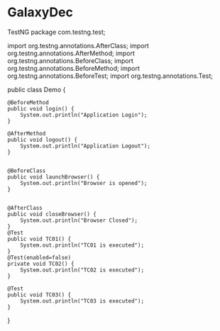# GalaxyDec
TestNG
package com.testng.test;

import org.testng.annotations.AfterClass;
import org.testng.annotations.AfterMethod;
import org.testng.annotations.BeforeClass;
import org.testng.annotations.BeforeMethod;
import org.testng.annotations.BeforeTest;
import org.testng.annotations.Test;

public class Demo {

	
	@BeforeMethod
	public void login() {
		System.out.println("Application Login");
	}
	
	@AfterMethod
	public void logout() {
		System.out.println("Application Logout");
	}
	
	
	@BeforeClass
	public void launchBrowser() {
		System.out.println("Browser is opened");
	}
	
	
	@AfterClass
	public void closeBrowser() {
		System.out.println("Browser Closed");
	}
	@Test
	public void TC01() {
		System.out.println("TC01 is executed");
	}
	@Test(enabled=false)
	private void TC02() {
		System.out.println("TC02 is executed");
	}
	
	@Test
	public void TC03() {
		System.out.println("TC03 is executed");
	}

	
	

	
}

